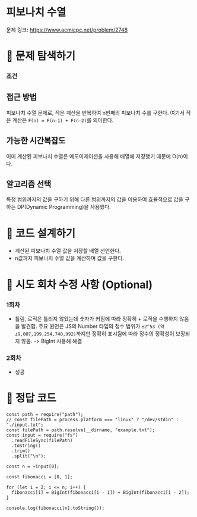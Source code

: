 # 피보나치 수열

문제 링크: https://www.acmicpc.net/problem/2748

# 📌 문제 탐색하기

### 조건

## 접근 방법

피보나치 수열 문제로, 작은 계산을 반복하여 n번째의 피보나치 수를 구한다.
여기서 작은 계산은 `F(n) = F(n-1) + F(n-2)`를 의미한다.

## 가능한 시간복잡도

이미 계산된 피보나치 수열은 메모이제이션을 사용해 배열에 저장했기 때문에 O(n)이다.

## 알고리즘 선택

특정 범위까지의 값을 구하기 위해 다른 범위까지의 값을 이용하여 효율적으로 값을 구하는 DP(Dynamic Programming)을 사용했다.

# 📌 코드 설계하기

- 계산된 피보나치 수열 값을 저장할 배열 선언한다.
- n값까지 피보나치 수열 값을 계산하며 값을 구한다.

# 📌 시도 회차 수정 사항 (Optional)

### 1회차

- 틀림, 로직은 틀리지 않았는데 숫자가 커짐에 따라 정확히 + 로직을 수행하지 않음을 발견함.
  주요 원인은 JS의 Number 타입의 정수 범위가 `±2^53 (약 ±9,007,199,254,740,992)`까지만 정확히 표시됨에 따라 정수의 정확성이 보장되지 않음.
  -> BigInt 사용해 해결

### 2회차

- 성공

# 📌 정답 코드

```
const path = require("path");
// const filePath = process.platform === "linux" ? "/dev/stdin" : "./input.txt";
const filePath = path.resolve(__dirname, "example.txt");
const input = require("fs")
  .readFileSync(filePath)
  .toString()
  .trim()
  .split("\n");

const n = +input[0];

const fibonacci = [0, 1];

for (let i = 2; i <= n; i++) {
  fibonacci[i] = BigInt(fibonacci[i - 1]) + BigInt(fibonacci[i - 2]);
}

console.log(fibonacci[n].toString());
```
